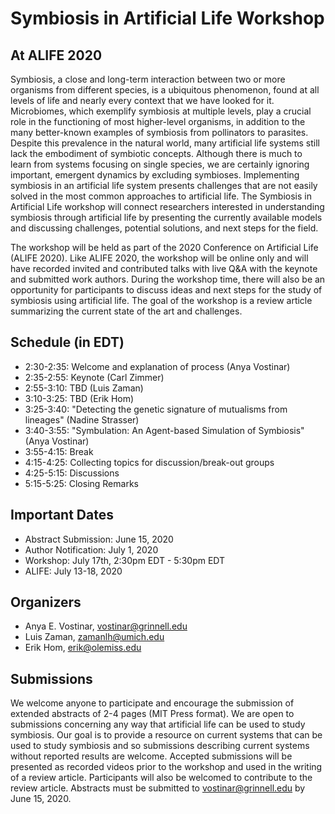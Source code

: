 # Symbiosis in Artificial Life Workshop
## At ALIFE 2020

Symbiosis, a close and long-term interaction between two or more organisms from different species, is a ubiquitous phenomenon, found at all levels of life and nearly every context that we have looked for it. Microbiomes, which exemplify symbiosis at multiple levels, play a crucial role in the functioning of most higher-level organisms, in addition to the many better-known examples of symbiosis from pollinators to parasites. Despite this prevalence in the natural world, many artificial life systems still lack the embodiment of symbiotic concepts. Although there is much to learn from systems focusing on single species, we are certainly ignoring important, emergent dynamics by excluding symbioses. Implementing symbiosis in an artificial life system presents challenges that are not easily solved in the most common approaches to artificial life. The Symbiosis in Artificial Life workshop will connect researchers interested in understanding symbiosis through artificial life by presenting the currently available models and discussing challenges, potential solutions, and next steps for the field.

The workshop will be held as part of the 2020 Conference on Artificial Life (ALIFE 2020). Like ALIFE 2020, the workshop will be online only and will have recorded invited and contributed talks with live Q&A with the keynote and submitted work authors. During the workshop time, there will also be an opportunity for participants to discuss ideas and next steps for the study of symbiosis using artificial life. The goal of the workshop is a review article summarizing the current state of the art and challenges.

## Schedule (in EDT)
* 2:30-2:35: Welcome and explanation of process (Anya Vostinar)
* 2:35-2:55: Keynote (Carl Zimmer)
* 2:55-3:10: TBD (Luis Zaman)
* 3:10-3:25: TBD (Erik Hom)
* 3:25-3:40: "Detecting the genetic signature of mutualisms from lineages" (Nadine Strasser)
* 3:40-3:55: "Symbulation: An Agent-based Simulation of Symbiosis" (Anya Vostinar)
* 3:55-4:15: Break
* 4:15-4:25: Collecting topics for discussion/break-out groups
* 4:25-5:15: Discussions
* 5:15-5:25: Closing Remarks



## Important Dates
* Abstract Submission: June 15, 2020
* Author Notification: July 1, 2020
* Workshop: July 17th, 2:30pm EDT - 5:30pm EDT
* ALIFE: July 13-18, 2020

## Organizers
* Anya E. Vostinar, vostinar@grinnell.edu
* Luis Zaman, zamanlh@umich.edu
* Erik Hom, erik@olemiss.edu 


## Submissions
We welcome anyone to participate and encourage the submission of extended abstracts of 2-4 pages (MIT Press format). We are open to submissions concerning any way that artificial life can be used to study symbiosis. Our goal is to provide a resource on current systems that can be used to study symbiosis and so submissions describing current systems without reported results are welcome. Accepted submissions will be presented as recorded videos prior to the workshop and used in the writing of a review article. Participants will also be welcomed to contribute to the review article. Abstracts must be submitted to vostinar@grinnell.edu by June 15, 2020. 

